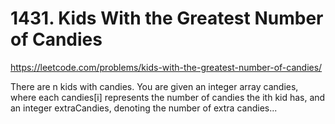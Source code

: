 # 1431. Kids With the Greatest Number of Candies

https://leetcode.com/problems/kids-with-the-greatest-number-of-candies/

There are n kids with candies. You are given an integer array candies, where each candies[i] represents the number of candies the ith kid has, and an integer extraCandies, denoting the number of extra candies...